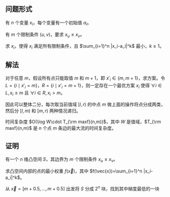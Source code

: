 
## 问题形式

有 $n$ 个变量 $x_i$，每个变量有一个初始值 $a_i$。

有 $m$ 个限制条件 $(u,v)$，要求 $x_u\le x_v$。

求 $x_i$，使得 $x_i$ 满足所有限制条件，且 $\sum_{i=1}^n |x_i-a_i|^k$ 最小，$k\ge 1$。

## 解法

对于任意 $m$，假设所有点只能取值 $m$ 和 $m+1$，即 $x'_i\in\{m,m+1\}$，求方案。令 $L=\{i\mid x'_i=m\}$，$R=\{i\mid x'_i=m+1\}$，则一定存在一个最优方案 $x_i$ 使得 $\forall i\in L, x_i\le m$ 且 $\forall i\in R,x_i>m$。

因此可以整体二分，每次取当前值域 $[l,r)$ 的中点 $m$ 做上面的操作将点分成两类，然后分 $[l,m)$ 和 $[m,r)$ 两种情况递归。

时间复杂度 $O(\log W\cdot T_{\rm maxf}(n,m))$，其中 $W$ 是值域，$T_{\rm maxf}(n,m)$ 是 $n$ 个点 $m$ 条边的最大流的时间复杂度。

## 证明

有一个 $n$ 维凸空间 $S$，其边界为 $m$ 个限制条件 $x_u\le x_v$。

求凸空间内部的点的最小权重 $f(\vec{x})$，其中 $f(\vec{x})=\sum_{i=1}^n |x_i-a_i|^k$。

从 $\vec{x}=[m+0.5,\dots,m+0.5]$ 出发将 $S$ 分成 $2^n$ 块，找到其中梯度最低的一块